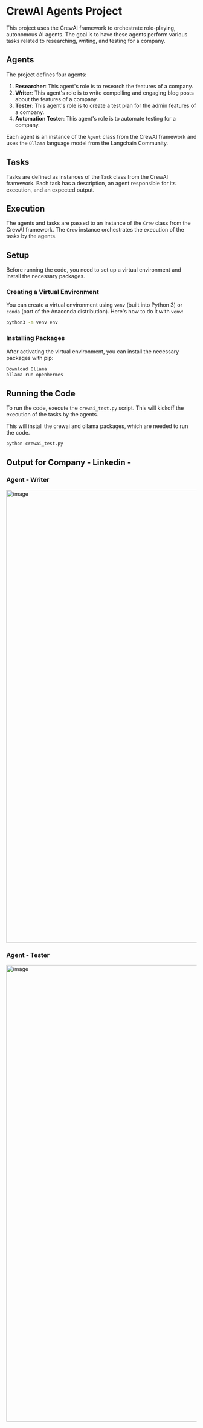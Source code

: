 # CrewAI Agents Project

This project uses the CrewAI framework to orchestrate role-playing, autonomous AI agents. The goal is to have these agents perform various tasks related to researching, writing, and testing for a company.

## Agents

The project defines four agents:

1. **Researcher**: This agent's role is to research the features of a company.
2. **Writer**: This agent's role is to write compelling and engaging blog posts about the features of a company.
3. **Tester**: This agent's role is to create a test plan for the admin features of a company.
4. **Automation Tester**: This agent's role is to automate testing for a company.

Each agent is an instance of the `Agent` class from the CrewAI framework and uses the `Ollama` language model from the Langchain Community.

## Tasks

Tasks are defined as instances of the `Task` class from the CrewAI framework. Each task has a description, an agent responsible for its execution, and an expected output.

## Execution

The agents and tasks are passed to an instance of the `Crew` class from the CrewAI framework. The `Crew` instance orchestrates the execution of the tasks by the agents.

## Setup

Before running the code, you need to set up a virtual environment and install the necessary packages.

### Creating a Virtual Environment

You can create a virtual environment using `venv` (built into Python 3) or `conda` (part of the Anaconda distribution). Here's how to do it with `venv`:

```bash
python3 -m venv env
```
### Installing Packages
After activating the virtual environment, you can install the necessary packages with pip:

```bash
Download Ollama 
ollama run openhermes
```
## Running the Code

To run the code, execute the `crewai_test.py` script. This will kickoff the execution of the tasks by the agents.

This will install the crewai and ollama packages, which are needed to run the code.

```bash
python crewai_test.py
```

## Output for Company - Linkedin -

### Agent - Writer
<img width="1195" alt="image" src="https://github.com/Aakansha09/CrewAIAgents/assets/32329514/92d7b6a3-fdcc-493d-8f6d-bea46ea3c179">

### Agent - Tester
<img width="1206" alt="image" src="https://github.com/Aakansha09/CrewAIAgents/assets/32329514/0630824d-d75d-4c18-b6b3-4f1881acc8a5">

